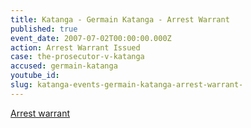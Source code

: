 ```yaml
---
title: Katanga - Germain Katanga - Arrest Warrant
published: true
event_date: 2007-07-02T00:00:00.000Z
action: Arrest Warrant Issued
case: the-prosecutor-v-katanga
accused: germain-katanga
youtube_id:
slug: katanga-events-germain-katanga-arrest-warrant-
---
```



[Arrest warrant](http://www.icc-cpi.int/iccdocs/doc/doc349648.PDF)